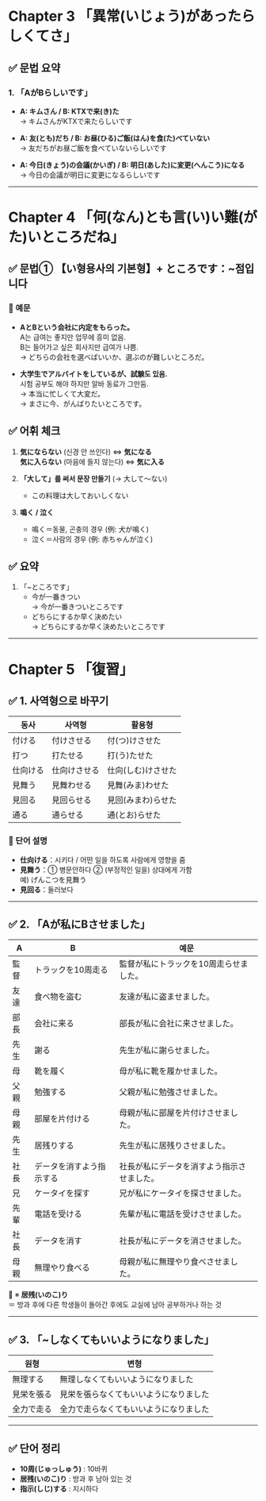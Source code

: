 # Chapter 3 「異常(いじょう)があったらしくてさ」

## ✅ 문법 요약

### 1. 「AがBらしいです」
- **A: キムさん / B: KTXで来(き)た**  
  → キムさんがKTXで来たらしいです

- **A: 友(とも)だち / B: お昼(ひる)ご飯(はん)を食(た)べていない**  
  → 友だちがお昼ご飯を食べていないらしいです

- **A: 今日(きょう)の会議(かいぎ) / B: 明日(あした)に変更(へんこう)になる**  
  → 今日の会議が明日に変更になるらしいです

---

# Chapter 4 「何(なん)とも言(い)い難(がた)いところだね」

## ✅ 문법① 【い형용사의 기본형】+ ところです：~점입니다

### 🔸 예문
- **AとBという会社に内定をもらった。**  
  A는 급여는 좋지만 업무에 흥미 없음.  
  B는 들어가고 싶은 회사지만 급여가 나쁨.  
  → どちらの会社を選べばいいか、選ぶのが難しいところだ。

- **大学生でアルバイトをしているが、試験도 있음.**  
  시험 공부도 해야 하지만 알바 동료가 그만둠.  
  → 本当に忙しくて大変だ。  
  → まさに今、がんばりたいところです。

## ✅ 어휘 체크

1. **気にならない** (신경 안 쓰인다) ⇔ **気になる**  
   **気に入らない** (마음에 들지 않는다) ⇔ **気に入る**

2. **「大して」를 써서 문장 만들기** (→ 大して～ない)  
   - この料理は大しておいしくない

3. **鳴く / 泣く**
   - 鳴く＝동물, 곤충의 경우 (例: 犬が鳴く)
   - 泣く＝사람의 경우 (例: 赤ちゃんが泣く)

## ✅ 요약

1. 「~ところです」
   - 今が一番きつい  
     → 今が一番きついところです  
   - どちらにするか早く決めたい  
     → どちらにするか早く決めたいところです

---

# Chapter 5 「復習」

## ✅ 1. 사역형으로 바꾸기

| 동사 | 사역형 | 활용형 |
|------|--------|--------|
| 付ける | 付けさせる | 付(つ)けさせた |
| 打つ | 打たせる | 打(う)たせた |
| 仕向ける | 仕向けさせる | 仕向(しむ)けさせた |
| 見舞う | 見舞わせる | 見舞(みま)わせた |
| 見回る | 見回らせる | 見回(みまわ)らせた |
| 通る | 通らせる | 通(とお)らせた |

### 🔸 단어 설명
- **仕向ける**：시키다 / 어떤 일을 하도록 사람에게 영향을 줌
- **見舞う**：① 병문안하다 ② (부정적인 일을) 상대에게 가함  
  예) げんこつを見舞う
- **見回る**：둘러보다

---

## ✅ 2. 「Aが私にBさせました」

| A | B | 예문 |
|----|----|------|
| 監督 | トラックを10周走る | 監督が私にトラックを10周走らせました。 |
| 友達 | 食べ物を盗む | 友達が私に盗ませました。 |
| 部長 | 会社に来る | 部長が私に会社に来させました。 |
| 先生 | 謝る | 先生が私に謝らせました。 |
| 母 | 靴を履く | 母が私に靴を履かせました。 |
| 父親 | 勉強する | 父親が私に勉強させました。 |
| 母親 | 部屋を片付ける | 母親が私に部屋を片付けさせました。 |
| 先生 | 居残りする | 先生が私に居残りさせました。 |
| 社長 | データを消すよう指示する | 社長が私にデータを消すよう指示させました。 |
| 兄 | ケータイを探す | 兄が私にケータイを探させました。 |
| 先輩 | 電話を受ける | 先輩が私に電話を受けさせました。 |
| 社長 | データを消す | 社長が私にデータを消させました。 |
| 母親 | 無理やり食べる | 母親が私に無理やり食べさせました。 |

🔸 ※ **居残(いのこ)り**  
＝ 방과 후에 다른 학생들이 돌아간 후에도 교실에 남아 공부하거나 하는 것

---

## ✅ 3. 「~しなくてもいいようになりました」

| 원형 | 변형 |
|------|------|
| 無理する | 無理しなくてもいいようになりました |
| 見栄を張る | 見栄を張らなくてもいいようになりました |
| 全力で走る | 全力で走らなくてもいいようになりました |

---

## ✅ 단어 정리

- **10周(じゅっしゅう)** : 10바퀴
- **居残(いのこ)り** : 방과 후 남아 있는 것
- **指示(しじ)する** : 지시하다
